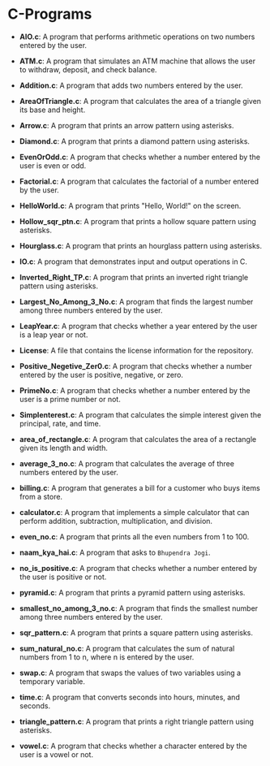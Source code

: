 # C-Programs

- **AIO.c**: A program that performs arithmetic operations on two numbers entered by the user.
  
- **ATM.c**: A program that simulates an ATM machine that allows the user to withdraw, deposit, and check balance.
  
- **Addition.c**: A program that adds two numbers entered by the user.
  
- **AreaOfTriangle.c**: A program that calculates the area of a triangle given its base and height.
  
- **Arrow.c**: A program that prints an arrow pattern using asterisks.
- **Diamond.c**: A program that prints a diamond pattern using asterisks.
- **EvenOrOdd.c**: A program that checks whether a number entered by the user is even or odd.
- **Factorial.c**: A program that calculates the factorial of a number entered by the user.
- **HelloWorld.c**: A program that prints "Hello, World!" on the screen.
- **Hollow_sqr_ptn.c**: A program that prints a hollow square pattern using asterisks.
- **Hourglass.c**: A program that prints an hourglass pattern using asterisks.
- **IO.c**: A program that demonstrates input and output operations in C.
- **Inverted_Right_TP.c**: A program that prints an inverted right triangle pattern using asterisks.
- **Largest_No_Among_3_No.c**: A program that finds the largest number among three numbers entered by the user.
- **LeapYear.c**: A program that checks whether a year entered by the user is a leap year or not.
- **License**: A file that contains the license information for the repository.
- **Positive_Negetive_Zer0.c**: A program that checks whether a number entered by the user is positive, negative, or zero.
- **PrimeNo.c**: A program that checks whether a number entered by the user is a prime number or not.
- **Simplenterest.c**: A program that calculates the simple interest given the principal, rate, and time.
- **area_of_rectangle.c**: A program that calculates the area of a rectangle given its length and width.
- **average_3_no.c**: A program that calculates the average of three numbers entered by the user.
- **billing.c**: A program that generates a bill for a customer who buys items from a store.
- **calculator.c**: A program that implements a simple calculator that can perform addition, subtraction, multiplication, and division.
- **even_no.c**: A program that prints all the even numbers from 1 to 100.
- **naam_kya_hai.c**: A program that asks to `Bhupendra Jogi`.
- **no_is_positive.c**: A program that checks whether a number entered by the user is positive or not.
- **pyramid.c**: A program that prints a pyramid pattern using asterisks.
- **smallest_no_among_3_no.c**: A program that finds the smallest number among three numbers entered by the user.
- **sqr_pattern.c**: A program that prints a square pattern using asterisks.
- **sum_natural_no.c**: A program that calculates the sum of natural numbers from 1 to n, where n is entered by the user.
- **swap.c**: A program that swaps the values of two variables using a temporary variable.
- **time.c**: A program that converts seconds into hours, minutes, and seconds.
- **triangle_pattern.c**: A program that prints a right triangle pattern using asterisks.
- **vowel.c**: A program that checks whether a character entered by the user is a vowel or not.
